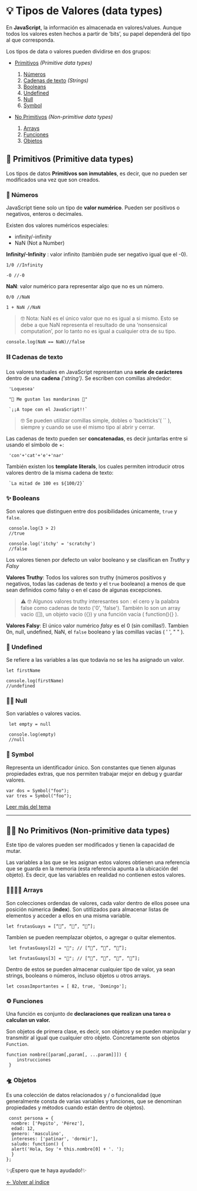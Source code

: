 # 💡 Tipos de Valores (data types)

En **JavaScript**, la información es almacenada en valores/values. Aunque todos los valores esten hechos a partir de ‘bits’, su papel dependerá del tipo al que corresponda.

Los tipos de data o valores pueden dividirse en dos grupos:

* [Primitivos](#-Primitivos-) *(Primitive data types)*
   1. [Números](#-Números)
   2. [Cadenas de texto](#-Cadenas-de-texto) *(Strings)*
   3. [Booleans](#-Booleans)
   4. [Undefined](#-Undefined)
   5. [Null](#-Null)
   6. [Symbol](#-Symbol)

* [No Primitivos](#-No-Primitivos) *(Non-primitive data types)*
   1. [Arrays](#-Arrays)
   2. [Funciones](#-Funciones)
   3. [Objetos](#-Objetos)

## 🦖 Primitivos (Primitive data types)

  Los tipos de datos **Primitivos son inmutables**, es decir, que no pueden ser modificados una vez que son creados.

### 🧮 Números

  JavaScript tiene solo un tipo de **valor numérico**. Pueden ser positivos o negativos, enteros o decimales.

Existen dos valores numéricos especiales:

* infinity/-infinity
* NaN (Not a Number)

**Infinity/-Infinity** : valor infinito (también pude ser negativo igual que el -0).

    1/0 //Infinity

    -0 //-0

**NaN**:  valor numérico para representar algo que no es un número.

    0/0 //NaN

    1 + NaN //NaN

> 🤓 Nota: NaN es el único valor que no es igual a si mismo. Esto se debe a que NaN representa el resultado de una ‘nonsensical computation’, por lo tanto no es igual a cualquier otra de su tipo.

    console.log(NaN == NaN)//false

### ⛓️ Cadenas de texto

Los valores textuales en JavaScript representan una **serie de carácteres** dentro de una **cadena** *('string')*. Se escriben con comillas alrededor:

     'Loquesea'

     "🍊 Me gustan las mandarinas 🍊"

     `¡¡A tope con el JavaScript!!`

> 🤓 Se pueden utilizar comillas simple, dobles o 'backticks'( `` ), siempre y cuando se use el mismo tipo al abrir y cerrar.

Las cadenas de texto pueden ser **concatenadas**, es decir juntarlas entre si usando el símbolo de +:

     'con'+'cat'+'e'+'nar'

También existen los **template literals**, los cuales permiten introducir otros valores dentro de la misma cadena de texto:

     `La mitad de 100 es ${100/2}`

### ✨ Booleans

Son valores que distinguen entre dos posibilidades únicamente, `true` y `false`.

     console.log(3 > 2)
     //true

     console.log('itchy' = 'scratchy')
     //false

 Los valores tienen por defecto un valor booleano y se clasifican en *Truthy*  y *Falsy*

 **Valores Truthy**: Todos los valores son truthy (números positivos y negativos, todas las cadenas de texto y el `true` booleano) a menos de que sean definidos como falsy o en el caso de algunas excepciones.

>⚠ 🤓 Algunos valores truthy interesantes son : el cero y la palabra false como cadenas de texto ('0', 'false'). También lo son un array vacio ([]), un objeto vacio ({}) y una función vacía ( function(){} ).

**Valores Falsy**: El único valor numérico *falsy* es el 0 (sin comillas!). Tambien 0n, null, undefined, NaN, el `false` booleano y las comillas vacías ( ' ', " " ).

### 🤷 Undefined

 Se refiere a las variables a las que todavía no se les ha asignado un valor.

    let firstName

    console.log(firstName)
    //undefined 

### 🙅‍♂️ Null

 Son variables o valores vacios.

     let empty = null

     console.log(empty) 
     //null 

### 💫 Symbol

Representa un identificador único. Son constantes que tienen algunas propiedades extras, que nos permiten trabajar mejor en debug y guardar valores.

    var dos = Symbol("foo");
    var tres = Symbol("foo");

[Leer más del tema](https://javascript.info/symbol)

---

## 👩‍💻 No Primitivos (Non-primitive data types)

Este tipo de valores pueden ser modificados y tienen la capacidad de mutar.

Las variables a las que se les asignan estos valores obtienen una referencia que se guarda en la memoria (esta referencia apunta a la ubicación del objeto). Es decir, que las variables en realidad no contienen estos valores.

### 👩‍👩‍👦‍👦 Arrays

Son colecciones ordendas de valores, cada valor dentro de ellos posee una posición númerica (**index**). Son utitlizados para almacenar listas de elementos y acceder a ellos en una misma variable.

    let frutasGuays = [“🍏”, “🍓”, “🍊”];

Tambíen se pueden reemplazar objetos, o agregar o quitar elementos.

     let frutasGuays[2] = "🍇"; // [“🍏”, “🍓”, “🍇”];

     let frutasGuays[3] = "🍌"; // [“🍏”, “🍓”, “🍇”, “🍌”];

Dentro de estos se pueden almacenar cualquier tipo de valor, ya sean strings, booleans o números, incluso objetos u otros arrays.

    let cosasImportantes = [ 82, true, 'Domingo'];

### ⚙️ Funciones

Una función es conjunto de **declaraciones que realizan una tarea o calculan un valor.**

Son objetos de primera clase, es decir, son objetos y se pueden manipular y transmitir al igual que cualquier otro objeto. Concretamente son objetos `Function`.

    function nombre([param[,param[, ...param]]]) {
        instrucciones
     }

### 🛸 Objetos

Es una colección de datos relacionados y / o funcionalidad (que generalmente consta de varias variables y funciones, que se denominan propiedades y métodos cuando están dentro de objetos).

     const persona = {
      nombre: ['Pepito', 'Pérez'],
      edad: 12,
      genero: 'masculino',
      intereses: ['patinar', 'dormir'],
      saludo: function() {
      alert('Hola, Soy '+ this.nombre[0] + '. ');
      }
    };

✨¡Espero que te haya ayudado!✨

[<- Volver al índice](https://github.com/thamaragerigr/Resumenes-de-JavaScript)
